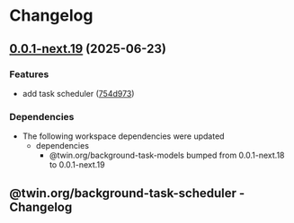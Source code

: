 # Changelog

## [0.0.1-next.19](https://github.com/twinfoundation/background-task/compare/background-task-scheduler-v0.0.1-next.18...background-task-scheduler-v0.0.1-next.19) (2025-06-23)


### Features

* add task scheduler ([754d973](https://github.com/twinfoundation/background-task/commit/754d973e7c8483e5e54e887c157661867d5a0375))


### Dependencies

* The following workspace dependencies were updated
  * dependencies
    * @twin.org/background-task-models bumped from 0.0.1-next.18 to 0.0.1-next.19

## @twin.org/background-task-scheduler - Changelog
